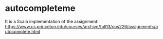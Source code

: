# autocompleteme

It is a Scala implementation of the assignment: https://www.cs.princeton.edu/courses/archive/fall13/cos226/assignments/autocomplete.html
